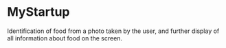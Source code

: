 # MyStartup
Identification of food from a photo taken by the user, and further display of all information about food on the screen.
